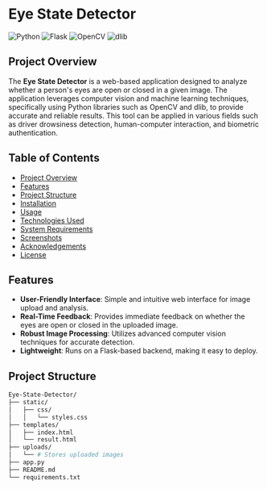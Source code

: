 # Eye State Detector

![Python](https://img.shields.io/badge/Python-3.6%2B-blue)
![Flask](https://img.shields.io/badge/Flask-2.0.1-blue)
![OpenCV](https://img.shields.io/badge/OpenCV-4.5.3-green)
![dlib](https://img.shields.io/badge/dlib-19.22-green)

## Project Overview

The **Eye State Detector** is a web-based application designed to analyze whether a person's eyes are open or closed in a given image. The application leverages computer vision and machine learning techniques, specifically using Python libraries such as OpenCV and dlib, to provide accurate and reliable results. This tool can be applied in various fields such as driver drowsiness detection, human-computer interaction, and biometric authentication.

## Table of Contents
- [Project Overview](#project-overview)
- [Features](#features)
- [Project Structure](#project-structure)
- [Installation](#installation)
- [Usage](#usage)
- [Technologies Used](#technologies-used)
- [System Requirements](#system-requirements)
- [Screenshots](#screenshots)
- [Acknowledgements](#acknowledgements)
- [License](#license)

## Features

- **User-Friendly Interface**: Simple and intuitive web interface for image upload and analysis.
- **Real-Time Feedback**: Provides immediate feedback on whether the eyes are open or closed in the uploaded image.
- **Robust Image Processing**: Utilizes advanced computer vision techniques for accurate detection.
- **Lightweight**: Runs on a Flask-based backend, making it easy to deploy.

## Project Structure

```bash
Eye-State-Detector/
├── static/
│   ├── css/
│   │   └── styles.css
├── templates/
│   ├── index.html
│   └── result.html
├── uploads/
│   └── # Stores uploaded images
├── app.py
├── README.md
└── requirements.txt
